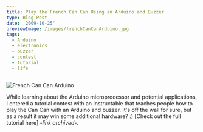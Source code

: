 ```yaml
---
title: Play the French Can Can Using an Arduino and Buzzer
type: Blog Post
date: '2009-10-25'
previewImage: /images/frenchCanCanArduino.jpg
tags:
  - Arduino
  - electronics
  - buzzer
  - contest
  - tutorial
  - life
---
```

![French Can Can Arduino](/images/frenchCanCanArduino.jpg)

While learning about the Arduino microprocessor and potential applications, I entered a tutorial contest with an Instructable that teaches people how to play the Can Can with an Arduino and buzzer. It's off the wall for sure, but as a result it may win some additional hardware? :) [Check out the full tutorial here] *-link archived-*.
